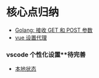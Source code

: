 # 核心点归纳

- [Golang: 接收 GET 和 POST 参数](https://www.cnblogs.com/liuhe688/p/11063945.html)
- [vue 设置代理](https://www.jianshu.com/p/5ef2b17f9b25)

### vscode 个性化设置\*\*待完善

- [本地状态](https://github.com/wenlong201807/iview_go_mysql_frontend/blob/master/vscode.txt)
